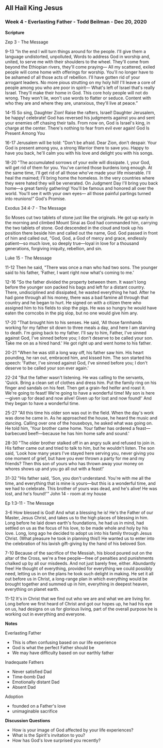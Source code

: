 ## All Hail King Jesus

### Week 4 - Everlasting Father - Todd Beilman  - Dec 20, 2020

**Scripture**


Zep 3  - The Message

9-13 
"In the end I will turn things around for the people.
    I'll give them a language undistorted, unpolluted,
Words to address God in worship
    and, united, to serve me with their shoulders to the wheel.
They'll come from beyond the Ethiopian rivers,
    they'll come praying—
All my scattered, exiled people
    will come home with offerings for worship.
You'll no longer have to be ashamed
    of all those acts of rebellion.
I'll have gotten rid of your arrogant leaders.
    No more pious strutting on my holy hill!
I'll leave a core of people among you
    who are poor in spirit—
What's left of Israel that's really Israel.
    They'll make their home in God.
This core holy people
    will not do wrong.
They won't lie,
    won't use words to flatter or seduce.
Content with who they are and where they are,
    unanxious, they'll live at peace.”

14-15 
So sing, Daughter Zion!
    Raise the rafters, Israel!
Daughter Jerusalem,
    be happy! celebrate!
God has reversed his judgments against you
    and sent your enemies off chasing their tails.
From now on, God is Israel's king,
    in charge at the center.
There's nothing to fear from evil
    ever again!
God Is Present Among You

16-17 
Jerusalem will be told:
    "Don't be afraid.
Dear Zion,
    don't despair.
Your God is present among you,
    a strong Warrior there to save you.
Happy to have you back, he'll calm you with his love
    and delight you with his songs.

18-20 
"The accumulated sorrows of your exile
    will dissipate.
I, your God, will get rid of them for you.
    You've carried those burdens long enough.
At the same time, I'll get rid of all those
    who've made your life miserable.
I'll heal the maimed;
    I'll bring home the homeless.
In the very countries where they were hated
    they will be venerated.
On Judgment Day
    I'll bring you back home—a great family gathering!
You'll be famous and honored
    all over the world.
You'll see it with your own eyes—
    all those painful partings turned into reunions!”
        God's Promise.
  
  
Exodus 34:4-7 - The Message

So Moses cut two tablets of stone just like the originals. He got up early in the 
morning and climbed Mount Sinai as God had commanded him, carrying the two tablets 
of stone. God descended in the cloud and took up his position there beside him and 
called out the name, God. God passed in front of him and called out, "God, God, a 
God of mercy and grace, endlessly patient—so much love, so deeply true—loyal in 
love for a thousand generations, forgiving iniquity, rebellion, and sin. 


Luke 15 - The Message

11-12 Then he said, "There was once a man who had two sons. The younger said to his father, 'Father, I want right now what's coming to me.'

12-16 "So the father divided the property between them. It wasn't long before the younger son packed his bags and left for a distant country. There, undisciplined and dissipated, he wasted everything he had. After he had gone through all his money, there was a bad famine all through that country and he began to hurt. He signed on with a citizen there who assigned him to his fields to slop the pigs. He was so hungry he would have eaten the corncobs in the pig slop, but no one would give him any.

17-20 "That brought him to his senses. He said, 'All those farmhands working for my father sit down to three meals a day, and here I am starving to death. I'm going back to my father. I'll say to him, Father, I've sinned against God, I've sinned before you; I don't deserve to be called your son. Take me on as a hired hand.' He got right up and went home to his father.

20-21 "When he was still a long way off, his father saw him. His heart pounding, he ran out, embraced him, and kissed him. The son started his speech: 'Father, I've sinned against God, I've sinned before you; I don't deserve to be called your son ever again.'

22-24 "But the father wasn't listening. He was calling to the servants, 'Quick. Bring a clean set of clothes and dress him. Put the family ring on his finger and sandals on his feet. Then get a grain-fed heifer and roast it. We're going to feast! We're going to have a wonderful time! My son is here—given up for dead and now alive! Given up for lost and now found!' And they began to have a wonderful time.

25-27 "All this time his older son was out in the field. When the day's work was done he came in. As he approached the house, he heard the music and dancing. Calling over one of the houseboys, he asked what was going on. He told him, 'Your brother came home. Your father has ordered a feast—barbecued beef!—because he has him home safe and sound.'

28-30 "The older brother stalked off in an angry sulk and refused to join in. His father came out and tried to talk to him, but he wouldn't listen. The son said, 'Look how many years I've stayed here serving you, never giving you one moment of grief, but have you ever thrown a party for me and my friends? Then this son of yours who has thrown away your money on whores shows up and you go all out with a feast!'

31-32 "His father said, 'Son, you don't understand. You're with me all the time, and everything that is mine is yours—but this is a wonderful time, and we had to celebrate. This brother of yours was dead, and he's alive! He was lost, and he's found!'”
John 14 - room at my house


Ep 1:3-11 - The Message

3-6 How blessed is God! And what a blessing he is! He's the Father of our Master, Jesus Christ, and takes us to the high places of blessing in him. Long before he laid down earth's foundations, he had us in mind, had settled on us as the focus of his love, to be made whole and holy by his love. Long, long ago he decided to adopt us into his family through Jesus Christ. (What pleasure he took in planning this!) He wanted us to enter into the celebration of his lavish gift-giving by the hand of his beloved Son.

7-10 Because of the sacrifice of the Messiah, his blood poured out on the altar of the Cross, we're a free people—free of penalties and punishments chalked up by all our misdeeds. And not just barely free, either. Abundantly free! He thought of everything, provided for everything we could possibly need, letting us in on the plans he took such delight in making. He set it all out before us in Christ, a long-range plan in which everything would be brought together and summed up in him, everything in deepest heaven, everything on planet earth.

11-12 It's in Christ that we find out who we are and what we are living for. Long before we first heard of Christ and got our hopes up, he had his eye on us, had designs on us for glorious living, part of the overall purpose he is working out in everything and everyone.



**Notes**

Everlasting Father 

- This is often confusing based on our life experience
- God is what the perfect Father should be
- We may have difficulty based on our earthly father

Inadequate Fathers

- Never satisfied Dad
- Time-bomb Dad
- Emotionally distant Dad
- Absent Dad

Adoption 

- founded on a Father's love 
- unimaginable sacrifice



**Discussion Questions**

* How is your image of God affected by your life experiences?
* What is the Spirit's invitation to you?
* How has God's love surprised you recently?


